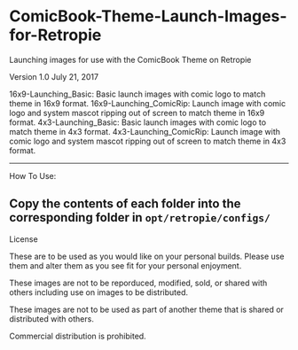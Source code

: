 # ComicBook-Theme-Launch-Images-for-Retropie
Launching images for use with the ComicBook Theme on Retropie

Version 1.0
July 21, 2017

16x9-Launching_Basic: Basic launch images with comic logo to match theme in 16x9 format.
16x9-Launching_ComicRip: Launch image with comic logo and system mascot ripping out of screen to match theme in 16x9 format.
4x3-Launching_Basic: Basic launch images with comic logo to match theme in 4x3 format.
4x3-Launching_ComicRip: Launch image with comic logo and system mascot ripping out of screen to match theme in 4x3 format.

-------------------------------------------------------------------------------------------------------------------------------

How To Use:

Copy the contents of each folder into the corresponding folder in `opt/retropie/configs/`
----------------------------------------------------------------------------------------------

License

These are to be used as you would like on your personal builds.  Please use them and alter them as you see fit for your personal enjoyment.

These images are not to be reporduced, modified, sold, or shared with others including use on images to be distributed.

These images are not to be used as part of another theme that is shared or distributed with others.

Commercial distribution is prohibited.

